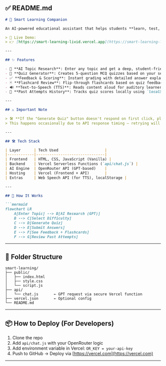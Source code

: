 
## ✅ README.md 

````markdown
# 🧠 Smart Learning Companion

An AI-powered educational assistant that helps students **learn, test, and revise** topics — all from a single interactive interface.

> 📡 Live Demo:  
> 👉 [https://smart-learning-livid.vercel.app](https://smart-learning-livid.vercel.app)

---

## ✨ Features

- 🔎 **AI Topic Research**: Enter any topic and get a deep, student-friendly explanation
- 📝 **Quiz Generator**: Creates 5-question MCQ quizzes based on your selected difficulty
- ✅ **Feedback & Scoring**: Instant grading with detailed answer explanations
- 🃏 **Flashcard Review**: Flip-through flashcards based on quiz feedback
- 🔊 **Text-to-Speech (TTS)**: Reads content aloud for auditory learners
- 📜 **Past Attempts History**: Tracks quiz scores locally using `localStorage`

---

## ⚠️ Important Note

> 🛠️ **If the "Generate Quiz" button doesn't respond on first click, please click it again.**  
> This happens occasionally due to API response timing — retrying will fix it.

---

## 🛠️ Tech Stack

| Layer      | Tech Used                     |
|------------|-------------------------------|
| Frontend   | HTML, CSS, JavaScript (Vanilla) |
| Backend    | Vercel Serverless Functions (`api/chat.js`) |
| AI Engine  | OpenRouter API (GPT-based)    |
| Hosting    | Vercel (Frontend + API)       |
| Extras     | Web Speech API (for TTS), localStorage |

---

## 🚀 How It Works

```mermaid
flowchart LR
    A[Enter Topic] --> B[AI Research (GPT)]
    B --> C[Select Difficulty]
    C --> D[Generate Quiz]
    D --> E[Submit Answers]
    E --> F[See Feedback + Flashcards]
    F --> G[Review Past Attempts]
````

---

## 📂 Folder Structure

```
smart-learning/
├── public/
│   ├── index.html
│   ├── style.css
│   └── script.js
├── api/
│   └── chat.js       ← GPT request via secure Vercel function
├── vercel.json       ← Optional config
└── README.md
```

---

## 📦 How to Deploy (For Developers)

1. Clone the repo
2. Add `api/chat.js` with your OpenRouter logic
3. Add environment variable in Vercel: `OR_KEY = your-api-key`
4. Push to GitHub → Deploy via [https://vercel.com](https://vercel.com)

---
